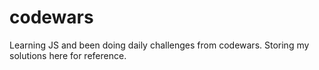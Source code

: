 # codewars
Learning JS and been doing daily challenges from codewars. Storing my solutions here for reference.
